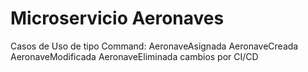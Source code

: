 # Microservicio Aeronaves
Casos de Uso de tipo Command:
AeronaveAsignada
AeronaveCreada
AeronaveModificada
AeronaveEliminada
cambios por CI/CD
